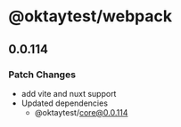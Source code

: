# @oktaytest/webpack

## 0.0.114

### Patch Changes

- add vite and nuxt support
- Updated dependencies
  - @oktaytest/core@0.0.114

